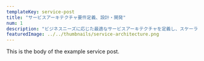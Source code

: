 ```yaml
---
templateKey: service-post
title: "サービスアーキテクチャ要件定義、設計・開発"
num: 1
description: "ビジネスニーズに応じた最適なサービスアーキテクチャを定義し、スケーラブルで効率的なシステムを設計・開発します。クラウド環境やマイクロサービスアーキテクチャに対応した高い柔軟性と拡張性を持つインフラ設計を通じて、ユーザーの課題解決を支援します。"
featuredImage: ../../thumbnails/service-architecture.png
---
```


This is the body of the example service post.
